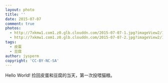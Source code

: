 ```yaml
---
layout: photo
title: ''
date: 2015-07-07
comment: true
photos:
  - http://7xkmw1.com1.z0.glb.clouddn.com/2015-07-07-1.jpg?imageView2/1/w/900/h/600
  - http://7xkmw1.com1.z0.glb.clouddn.com/2015-07-07-2.jpg?imageView2/1/w/900/h/600
tags:
  - 皮蛋
  - 豆腐
author: jysperm
copyright: 'CC-BY-NC-SA'
---
```

Hello World! 捡回皮蛋和豆腐的当天，第一次投喂猫粮。
